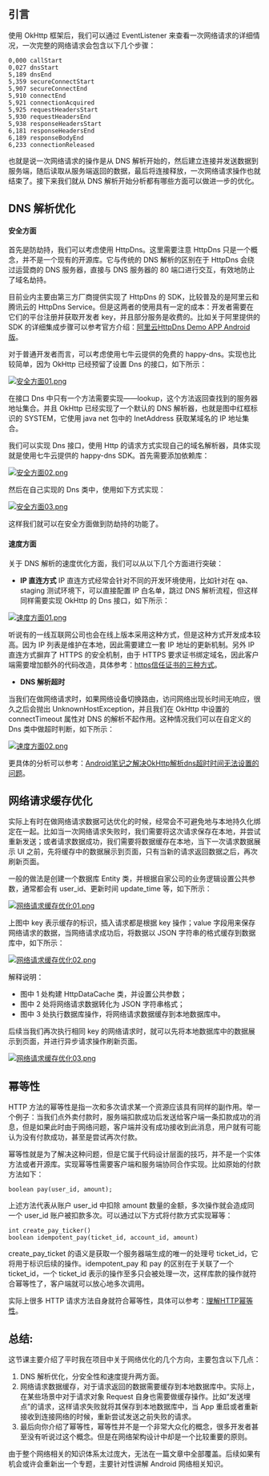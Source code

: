 ## 引言

使用 OkHttp 框架后，我们可以通过 EventListener 来查看一次网络请求的详细情况，一次完整的网络请求会包含以下几个步骤：

	0,000 callStart
	0,027 dnsStart
	5,189 dnsEnd
	5,359 secureConnectStart
	5,907 secureConnectEnd
	5,910 connectEnd
	5,921 connectionAcquired
	5,925 requestHeadersStart
	5,930 requestHeadersEnd
	5,938 responseHeadersStart
	6,181 responseHeadersEnd
	6,189 responseBodyEnd
	6,233 connectionReleased 

也就是说一次网络请求的操作是从 DNS 解析开始的，然后建立连接并发送数据到服务端，随后读取从服务端返回的数据，最后将连接释放，一次网络请求操作也就结束了。接下来我们就从 DNS 解析开始分析都有哪些方面可以做进一步的优化。

## DNS 解析优化

#### 安全方面

首先是防劫持，我们可以考虑使用 HttpDns。这里需要注意 HttpDns 只是一个概念，并不是一个现有的开源库。它与传统的 DNS 解析的区别在于 HttpDns 会绕过运营商的 DNS 服务器，直接与 DNS 服务器的 80 端口进行交互，有效地防止了域名劫持。

目前业内主要由第三方厂商提供实现了 HttpDns 的 SDK，比较普及的是阿里云和腾讯云的 HttpDns Service。但是这两者的使用具有一定的成本：开发者需要在它们的平台注册并获取开发者 key，并且部分服务是收费的。比如关于阿里提供的 SDK 的详细集成步骤可以参考官方介绍：[阿里云HttpDns Demo APP Android版](https://github.com/aliyun/alicloud-android-demo/tree/master/httpdns_android_demo)。

对于普通开发者而言，可以考虑使用七牛云提供的免费的 happy-dns。实现也比较简单，因为 OkHttp 已经预留了设置 Dns 的接口，如下所示：

[![安全方面01.png](https://z3.ax1x.com/2021/08/23/hP8yUs.png)](https://imgtu.com/i/hP8yUs)

在接口 Dns 中只有一个方法需要实现——lookup，这个方法返回查找到的服务器地址集合。并且 OkHttp 已经实现了一个默认的 DNS 解析器，也就是图中红框标识的 SYSTEM，它使用 java net 包中的 InetAddress 获取某域名的 IP 地址集合。

我们可以实现 Dns 接口，使用 Http 的请求方式实现自己的域名解析器，具体实现就是使用七牛云提供的 happy-dns SDK。首先需要添加依赖库：

[![安全方面02.png](https://z3.ax1x.com/2021/08/23/hP8oVJ.png)](https://imgtu.com/i/hP8oVJ)

然后在自己实现的 Dns 类中，使用如下方式实现：

[![安全方面03.png](https://z3.ax1x.com/2021/08/23/hP8jKO.png)](https://imgtu.com/i/hP8jKO)

这样我们就可以在安全方面做到防劫持的功能了。

#### 速度方面

关于 DNS 解析的速度优化方面，我们可以从以下几个方面进行突破：
+ **IP 直连方式**
IP 直连方式经常会针对不同的开发环境使用，比如针对在 qa、staging 测试环境下，可以直接配置 IP 白名单，跳过 DNS 解析流程，但这样同样需要实现 OkHttp 的 Dns 接口，如下所示：

[![速度方面01.png](https://z3.ax1x.com/2021/08/23/hPGVsS.png)](https://imgtu.com/i/hPGVsS)

听说有的一线互联网公司也会在线上版本采用这种方式，但是这种方式开发成本较高。因为 IP 列表是维护在本地，因此需要建立一套 IP 地址的更新机制。另外 IP 直连方式摒弃了 HTTPS 的安全机制，由于 HTTPS 要求证书绑定域名，因此客户端需要增加额外的代码改造，具体参考：[https信任证书的三种方式](https://blog.csdn.net/github_34613936/article/details/51490032)。

+ **DNS 解析超时**

当我们在做网络请求时，如果网络设备切换路由，访问网络出现长时间无响应，很久之后会抛出 UnknownHostException，并且我们在 OkHttp 中设置的 connectTimeout 属性对 DNS 的解析不起作用。这种情况我们可以在自定义的 Dns 类中做超时判断，如下所示：

[![速度方面02.png](https://z3.ax1x.com/2021/08/23/hPJDts.png)](https://imgtu.com/i/hPJDts)

更具体的分析可以参考：[Android笔记之解决OkHttp解析dns超时时间无法设置的问题](https://blog.csdn.net/quwei3930921/article/details/85336552)。

## 网络请求缓存优化

实际上有时在做网络请求数据可达优化的时候，经常会不可避免地与本地持久化绑定在一起。比如当一次网络请求失败时，我们需要将这次请求保存在本地，并尝试重新发送；或者请求数据成功，我们需要将数据缓存在本地，当下一次请求数据展示 UI 之前，先将缓存中的数据展示到页面，只有当新的请求返回数据之后，再次刷新页面。

一般的做法是创建一个数据库 Entity 类，并根据自家公司的业务逻辑设置公共参数，通常都会有 user_id、更新时间 update_time 等，如下所示：

[![网络请求缓存优化01.png](https://z3.ax1x.com/2021/08/23/hPYKg0.png)](https://imgtu.com/i/hPYKg0)

上图中 key 表示缓存的标识，插入请求都是根据 key 操作；value 字段用来保存网络请求的数据，当网络请求成功后，将数据以 JSON 字符串的格式缓存到数据库中，如下所示：

[![网络请求缓存优化02.png](https://z3.ax1x.com/2021/08/23/hPYsVe.png)](https://imgtu.com/i/hPYsVe)

解释说明：

+ 图中 1 处构建 HttpDataCache 类，并设置公共参数；
+ 图中 2 处将网络请求数据转化为 JSON 字符串格式；
+ 图中 3 处执行数据库操作，将网络请求数据缓存到本地数据库中。

后续当我们再次执行相同 key 的网络请求时，就可以先将本地数据库中的数据展示到页面，并进行异步请求操作刷新页面。

[![网络请求缓存优化03.png](https://z3.ax1x.com/2021/08/23/hPYgPA.png)](https://imgtu.com/i/hPYgPA)

## 幂等性

HTTP 方法的幂等性是指一次和多次请求某一个资源应该具有同样的副作用。举一个例子：当我们点外卖付款时，服务端扣款成功后发送给客户端一条扣款成功的消息，但是如果此时由于网络问题，客户端并没有成功接收到此消息，用户就有可能认为没有付款成功，甚至是尝试再次付款。

幂等性就是为了解决这种问题，但是它属于代码设计层面的技巧，并不是一个实体方法或者开源库。实现幂等性需要客户端和服务端协同合作实现。比如原始的付款方法如下：

	boolean pay(user_id, amount); 

上述方法代表从账户 user_id 中扣除 amount 数量的金额，多次操作就会造成同一个 user_id 账户被扣款多次。可以通过以下方式将付款方式实现幂等：

	int create_pay_ticker()
	boolean idempotent_pay(ticket_id, account_id, amount) 

create_pay_ticket 的语义是获取一个服务器端生成的唯一的处理号 ticket_id，它将用于标识后续的操作。idempotent_pay 和 pay 的区别在于关联了一个 ticket_id，一个 ticket_id 表示的操作至多只会被处理一次，这样库款的操作就符合幂等性了，客户端就可以放心地多次调用。

实际上很多 HTTP 请求方法自身就符合幂等性，具体可以参考：[理解HTTP幂等性](https://www.cnblogs.com/weidagang2046/archive/2011/06/04/idempotence.html)。

## 总结:

这节课主要介绍了平时我在项目中关于网络优化的几个方向，主要包含以下几点：

1. DNS 解析优化，分安全性和速度提升两方面。
2. 网络请求数据缓存，对于请求返回的数据需要缓存到本地数据库中。实际上，在某些场景中对于请求对象 Request 自身也需要做缓存操作。比如“发送埋点”的请求，这样请求失败就将其保存到本地数据库中，当 App 重启或者重新接收到连接网络的时候，重新尝试发送之前失败的请求。
3. 最后向你介绍了幂等性，幂等性并不是一个非常大众化的概念，很多开发者甚至没有听说过这个概念。但是在网络架构设计中却是一个比较重要的原则。

由于整个网络相关的知识体系太过庞大，无法在一篇文章中全部覆盖。后续如果有机会或许会重新出一个专题，主要针对性讲解 Android 网络相关知识。
